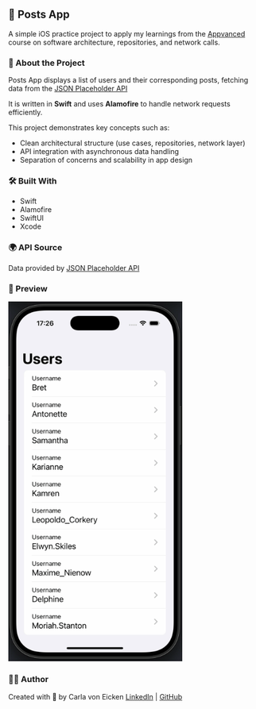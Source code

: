 ## 📱 Posts App

A simple iOS practice project to apply my learnings from the [Appvanced](https://www.app-entwickler-werden.de/) course on software architecture, repositories, and network calls.

### 🧠 About the Project

Posts App displays a list of users and their corresponding posts, fetching data from the [JSON Placeholder API](https://jsonplaceholder.typicode.com/)

It is written in **Swift** and uses **Alamofire** to handle network requests efficiently.

This project demonstrates key concepts such as:
- Clean architectural structure (use cases, repositories, network layer)
- API integration with asynchronous data handling
- Separation of concerns and scalability in app design

### 🛠️ Built With

- Swift
- Alamofire
- SwiftUI
- Xcode

### 🌍 API Source

Data provided by [JSON Placeholder API](https://jsonplaceholder.typicode.com/)

### 📸 Preview
<img src="./demo.gif" width="350">

### 👩‍💻 Author

Created with 💙 by Carla von Eicken
[LinkedIn](https://www.linkedin.com/in/carla-von-eicken/) | [GitHub](https://github.com/carla-voneicken)
